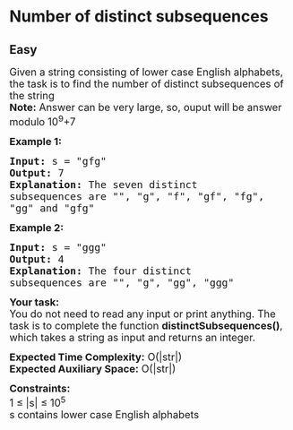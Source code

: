 # Number of distinct subsequences
## Easy 
<div class="problem-statement">
                <p></p><p><span style="font-size:18px">Given a string consisting of lower case English alphabets, the task is to find the number of distinct subsequences of the string<br>
<strong>Note:</strong> Answer can be very large, so, ouput will be answer modulo 10<sup>9</sup>+7</span></p>

<p><strong><span style="font-size:18px">Example 1:</span></strong></p>

<pre><span style="font-size:18px"><strong>Input:</strong> s = "gfg"</span>
<span style="font-size:18px"><strong>Output:</strong> 7
<strong>Explanation:</strong> The seven distinct
subsequences are "", "g", "f", "gf", "fg",
"gg" and "gfg" </span></pre>

<p><strong><span style="font-size:18px">Example 2:</span></strong></p>

<pre><span style="font-size:18px"><strong>Input:</strong> s = "ggg"</span>
<span style="font-size:18px"><strong>Output:</strong> 4
<strong>Explanation:</strong> The four distinct
subsequences are "", "g", "gg", "ggg"</span></pre>

<p><span style="font-size:18px"><strong>Your task:</strong><br>
You do not need to read any input or print anything. The task is to complete the function <strong>distinctSubsequences()</strong>, which takes a string as input and returns an integer. </span></p>

<p><span style="font-size:18px"><strong>Expected Time Complexity:</strong>&nbsp;O(|str|)<br>
<strong>Expected Auxiliary Space:</strong>&nbsp;O(|str|)</span></p>

<p><span style="font-size:18px"><strong>Constraints:</strong></span><br>
<span style="font-size:18px">1 ≤ |s| ≤ 10<sup>5</sup><br>
s contains lower case English alphabets</span></p>
 <p></p>
            </div>